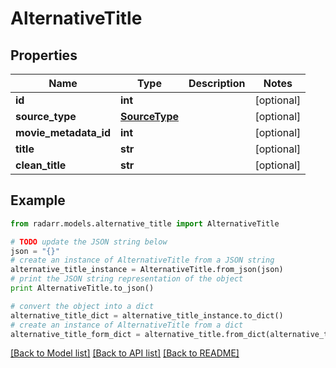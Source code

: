 # AlternativeTitle


## Properties

Name | Type | Description | Notes
------------ | ------------- | ------------- | -------------
**id** | **int** |  | [optional] 
**source_type** | [**SourceType**](SourceType.md) |  | [optional] 
**movie_metadata_id** | **int** |  | [optional] 
**title** | **str** |  | [optional] 
**clean_title** | **str** |  | [optional] 

## Example

```python
from radarr.models.alternative_title import AlternativeTitle

# TODO update the JSON string below
json = "{}"
# create an instance of AlternativeTitle from a JSON string
alternative_title_instance = AlternativeTitle.from_json(json)
# print the JSON string representation of the object
print AlternativeTitle.to_json()

# convert the object into a dict
alternative_title_dict = alternative_title_instance.to_dict()
# create an instance of AlternativeTitle from a dict
alternative_title_form_dict = alternative_title.from_dict(alternative_title_dict)
```
[[Back to Model list]](../README.md#documentation-for-models) [[Back to API list]](../README.md#documentation-for-api-endpoints) [[Back to README]](../README.md)


